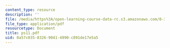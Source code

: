 ```yaml
---
content_type: resource
description: ''
file: /media/https%3A/open-learning-course-data-rc.s3.amazonaws.com/8-322-quantum-theory-ii-spring-2003/0a57c035832690414990c891de17e5a5_ps11.pdf
file_type: application/pdf
resourcetype: Document
title: ps11.pdf
uid: 0a57c035-8326-9041-4990-c891de17e5a5
---
```

